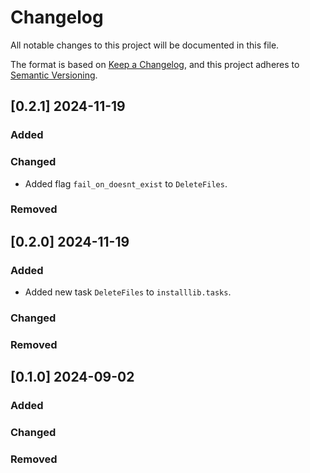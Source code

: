 # Changelog

All notable changes to this project will be documented in this file.

The format is based on [Keep a Changelog](https://keepachangelog.com/en/1.0.0/),
and this project adheres to [Semantic Versioning](https://semver.org/spec/v2.0.0.html).

## [0.2.1] 2024-11-19

### Added

### Changed

* Added flag `fail_on_doesnt_exist` to `DeleteFiles`.

### Removed


## [0.2.0] 2024-11-19

### Added

* Added new task `DeleteFiles` to `installlib.tasks`.

### Changed

### Removed


## [0.1.0] 2024-09-02

### Added

### Changed

### Removed

